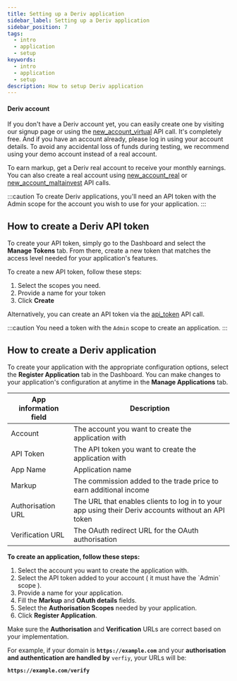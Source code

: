 ```yaml
---
title: Setting up a Deriv application
sidebar_label: Setting up a Deriv application
sidebar_position: 7
tags:
  - intro
  - application
  - setup
keywords:
  - intro
  - application
  - setup
description: How to setup Deriv application
---
```


#### Deriv account

If you don't have a Deriv account yet, you can easily create one by visiting our signup page or using the [new_account_virtual](/api-explorer#new_account_virtual) API call. It's completely free. And if you have an account already, please log in using your account details. To avoid any accidental loss of funds during testing, we recommend using your demo account instead of a real account.

To earn markup, get a Deriv real account to receive your monthly earnings. You can also create a real account using [new_account_real](/api-explorer#new_account_real) or [new_account_maltainvest](/api-explorer#new_account_maltainvest) API calls.

:::caution
To create Deriv applications, you'll need an API token with the Admin scope for the account you wish to use for your application.
:::

## How to create a Deriv API token

To create your API token, simply go to the Dashboard and select the **Manage Tokens** tab. From there, create a new token that matches the access level needed for your application's features.

To create a new API token, follow these steps:

1. Select the scopes you need.
2. Provide a name for your token
3. Click **Create**

Alternatively, you can create an API token via the [api_token](/api-explorer#api_token) API call.

:::caution
You need a token with the `Admin` scope to create an application.
:::

## How to create a Deriv application

To create your application with the appropriate configuration options, select the **Register Application** tab in the Dashboard. You can make changes to your application's configuration at anytime in the **Manage Applications** tab.

| App information field | Description                                                                                        |
| --------------------- | -------------------------------------------------------------------------------------------------- |
| Account               | The account you want to create the application with                                                |
| API Token             | The API token you want to create the application with                                              |
| App Name              | Application name                                                                                   |
| Markup                | The commission added to the trade price to earn additional income                                  |
| Authorisation URL     | The URL that enables clients to log in to your app using their Deriv accounts without an API token |
| Verification URL      | The OAuth redirect URL for the OAuth authorisation                                                 |

**To create an application, follow these steps:**

1. Select the account you want to create the application with.
2. Select the API token added to your account ( it must have the \`Admin\` scope ).
3. Provide a name for your application.
4. Fill the **Markup** and **OAuth details** fields.
5. Select the **Authorisation Scopes** needed by your application.
6. Click **Register Application**.

Make sure the **Authorisation** and **Verification** URLs are correct based on your implementation.

For example, if your domain is **`https://example.com`** and your **authorisation and authentication are handled by** `verfiy`, your URLs will be:

**`https://example.com/verify`**
